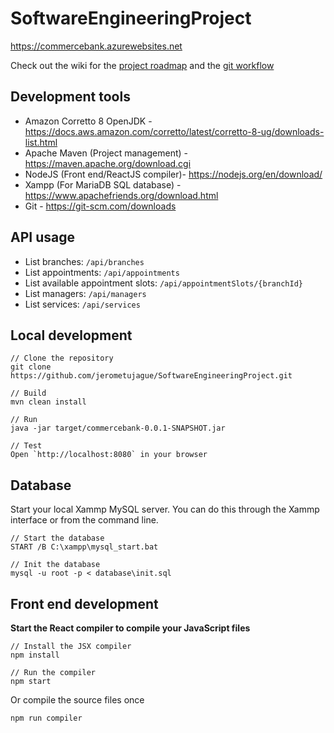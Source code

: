 # SoftwareEngineeringProject
https://commercebank.azurewebsites.net

Check out the wiki for the [project roadmap](https://github.com/jerometujague/SoftwareEngineeringProject/wiki) and the [git workflow](https://github.com/jerometujague/SoftwareEngineeringProject/wiki/Git-Workflow)

## Development tools
* Amazon Corretto 8 OpenJDK - https://docs.aws.amazon.com/corretto/latest/corretto-8-ug/downloads-list.html
* Apache Maven (Project management) - https://maven.apache.org/download.cgi
* NodeJS (Front end/ReactJS compiler)- https://nodejs.org/en/download/
* Xampp (For MariaDB SQL database) - https://www.apachefriends.org/download.html
* Git - https://git-scm.com/downloads

## API usage
* List branches: `/api/branches`
* List appointments: `/api/appointments`
* List available appointment slots: `/api/appointmentSlots/{branchId}`
* List managers: `/api/managers`
* List services: `/api/services`

## Local development
```
// Clone the repository
git clone https://github.com/jerometujague/SoftwareEngineeringProject.git

// Build
mvn clean install

// Run
java -jar target/commercebank-0.0.1-SNAPSHOT.jar

// Test
Open `http://localhost:8080` in your browser
```

## Database
Start your local Xammp MySQL server. 
You can do this through the Xammp interface or from the command line.

```
// Start the database
START /B C:\xampp\mysql_start.bat

// Init the database
mysql -u root -p < database\init.sql
```

## Front end development
**Start the React compiler to compile your JavaScript files**
```
// Install the JSX compiler
npm install

// Run the compiler
npm start
```

Or compile the source files once

`npm run compiler`